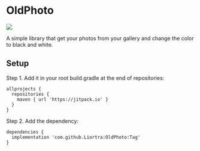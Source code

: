 # OldPhoto
[![](https://jitpack.io/v/Liortra/OldPhoto.svg)](https://jitpack.io/#Liortra/OldPhoto)

A simple library that get your photos from your gallery and change the color to black and white.

## Setup
Step 1. Add it in your root build.gradle at the end of repositories:
```
allprojects {
  repositories {
    maven { url 'https://jitpack.io' }
  }
}
```

Step 2. Add the dependency:

```
dependencies {
  implementation 'com.github.Liortra:OldPhoto:Tag'
}
```
